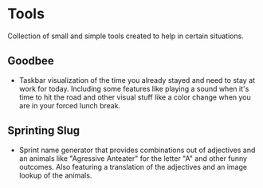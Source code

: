 # Tools
Collection of small and simple tools created to help in certain situations.

## Goodbee
* Taskbar visualization of the time you already stayed and need to stay at work for today. Including some features like playing a sound when it's time to hit the road and other visual stuff like a color change when you are in your forced lunch break.

## Sprinting Slug
* Sprint name generator that provides combinations out of adjectives and an animals like "Agressive Anteater" for the letter "A" and other funny outcomes. Also featuring a translation of the adjectives and an image lookup of the animals.